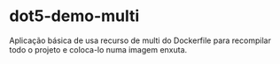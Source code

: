 # dot5-demo-multi
Aplicação básica de usa recurso de multi do Dockerfile para recompilar todo o projeto e coloca-lo numa imagem enxuta.
